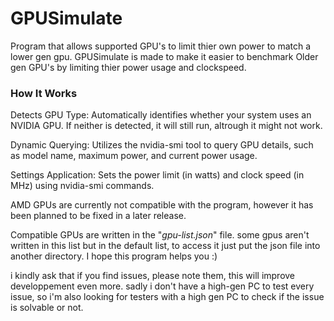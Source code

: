 # GPUSimulate
Program that allows supported GPU's to limit thier own power to match a lower gen gpu.
GPUSimulate is made to make it easier to benchmark Older gen GPU's by limiting thier power usage and clockspeed.

### How It Works

  Detects GPU Type:
        Automatically identifies whether your system uses an NVIDIA GPU.
        If neither is detected, it will still run, altrough it might not work.

   Dynamic Querying:
        Utilizes the nvidia-smi tool to query GPU details, such as model name, maximum power, and current power usage.


  Settings Application:
        Sets the power limit (in watts) and clock speed (in MHz) using nvidia-smi commands.

  AMD GPUs are currently not compatible with the program, however it has been planned to be fixed in a later release.

  Compatible GPUs are written in the "_gpu-list.json_" file. some gpus aren't written in this list but in the default list, to access it just put the json file into another directory.
   I hope this program helps you :)

   i kindly ask that if you find issues, please note them, this will improve developpement even more.
   sadly i don't have a high-gen PC to test every issue, so i'm also looking for testers with a high gen PC to check if the issue is solvable or not.

